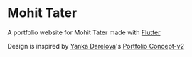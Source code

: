 # Mohit Tater

A portfolio website for Mohit Tater made with [Flutter](https://flutter.dev/)

Design is inspired by [Yanka Darelova](https://www.behance.net/darelova)'s [Portfolio Concept-v2](https://www.behance.net/gallery/142207047/Portfolio-Concept-V2)
